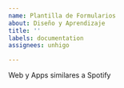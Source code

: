 ```yaml
---
name: Plantilla de Formularios
about: Diseño y Aprendizaje
title: ''
labels: documentation
assignees: unhigo

---
```


Web y Apps similares a Spotify
